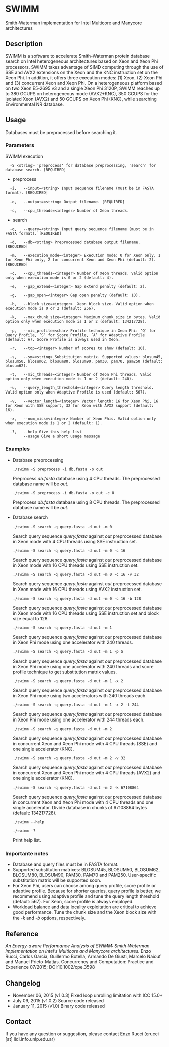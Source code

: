 # SWIMM
Smith-Waterman implementation for Intel Multicore and Manycore architectures

## Description
SWIMM is a software to accelerate Smith-Waterman protein database search on Intel heterogeneous architectures based on Xeon and Xeon Phi processors. SWIMM takes advantage of SIMD computing through the use of SSE and AVX2 extensions on the Xeon and the KNC instruction set on the Xeon Phi. In addition, it offers three execution modes: (1) Xeon, (2) Xeon Phi and (3) concurrent Xeon and Xeon Phi. On a heterogeneous platform based on two Xeon E5-2695 v3 and a single Xeon Phi 3120P, SWIMM reaches up to 380 GCUPS on heterogeneous mode (AVX2+KNC), 350 GCUPS for the isolated Xeon (AVX2) and 50 GCUPS on Xeon Phi (KNC), while searching Environmental NR database.

## Usage
Databases must be preprocessed before searching it.

### Parameters
SWIMM execution

      -S <string> 'preprocess' for database preprocessing, 'search' for database search. [REQUIRED]

* preprocess
```
  -i,   --input=<string> Input sequence filename (must be in FASTA format). [REQUIRED]
  
  -o,   --output=<string> Output filename. [REQUIRED]
  
  -c,   --cpu_threads=<integer> Number of Xeon threads.
```

* search
```
  -q,   --query=<string> Input query sequence filename (must be in FASTA format). [REQUIRED]
  
  -d,   --db=<string> Preprocessed database output filename. [REQUIRED]
  
  -m,   --execution_mode=<integer> Execution mode: 0 for Xeon only, 1 for Xeon Phi only, 2 for concurrent Xeon and Xeon Phi (default: 2). [REQUIRED]
  
  -c,   --cpu_threads=<integer> Number of Xeon threads. Valid option only when execution mode is 0 or 2 (default: 4).
  
  -e,   --gap_extend=<integer> Gap extend penalty (default: 2).
  
  -g,   --gap_open=<integer> Gap open penalty (default: 10).

  -b,   --block_size=<integer>  Xeon block size. Valid option when execution mode is 0 or 2 (default: 256).

  -k,   --max_chunk_size=<integer> Maximum chunk size in bytes. Valid option only when execution mode is 1 or 2 (default: 134217728).
  
  -p,   --mic_profile=<char> Profile technique in Xeon Phi: ’Q’ for Query Profile, ’S’ for Score Profile, ’A’ for Adaptive Profile (default: A). Score Profile is always used in Xeon.
  
  -r,   --top=<integer> Number of scores to show (default: 10). 
  
  -s,   --sm=<string> Substitution matrix. Supported values: blosum45, blosum50, blosum62, blosum80, blosum90, pam30, pam70, pam250 (default: blosum62).
  
  -t,   --mic_threads=<integer> Number of Xeon Phi threads. Valid option only when execution mode is 1 or 2 (default: 240). 
  
  -u,   --query_length_threshold=<integer> Query length threshold. Valid option only when Adaptive Profile is used (default: 567).
  
  -v,   --vector_length=<integer> Vector length: 16 for Xeon Phi, 16 for Xeon with SSE support, 32 for Xeon with AVX2 support (default: 16).
  
  -x,   --num_mics=<integer> Number of Xeon Phis. Valid option only when execution mode is 1 or 2 (default: 1).
  
  -?,   --help Give this help list
        --usage Give a short usage message
```

### Examples

* Database preprocessing

  `./swimm -S preprocess -i db.fasta -o out `
  
  Preprocess *db.fasta* database using 4 CPU threads. The preprocessed database name will be *out*.
  
  `./swimm -S preprocess -i db.fasta -o out -c 8`
  
  Preprocess *db.fasta* database using 8 CPU threads. The preprocessed database name will be *out*.

* Database search


  `./swimm -S search -q query.fasta -d out -m 0 `
  
  Search query sequence *query.fasta* against *out* preprocessed database in Xeon mode with 4 CPU threads using SSE instruction set.
  
  `./swimm -S search -q query.fasta -d out -m 0 -c 16`
  
  Search query sequence *query.fasta* against *out* preprocessed database in Xeon mode with 16 CPU threads using SSE instruction set.
  
  `./swimm -S search -q query.fasta -d out -m 0 -c 16 -v 32`
  
  Search query sequence *query.fasta* against *out* preprocessed database in Xeon mode with 16 CPU threads using AVX2 instruction set.
  
    `./swimm -S search -q query.fasta -d out -m 0 -c 16 -b 128`
  
  Search query sequence *query.fasta* against *out* preprocessed database in Xeon mode with 16 CPU threads using SSE instruction set and block size equal to 128.
  
  `./swimm -S search -q query.fasta -d out -m 1`
  
  Search query sequence *query.fasta* against *out* preprocessed database in Xeon Phi mode using one accelerator with 240 threads.
  
  `./swimm -S search -q query.fasta -d out -m 1 -p S`
  
  Search query sequence *query.fasta* against *out* preprocessed database in Xeon Phi mode using one accelerator with 240 threads and score profile technique to get substitution matrix values.
  
  `./swimm -S search -q query.fasta -d out -m 1 -x 2`
  
  Search query sequence *query.fasta* against *out* preprocessed database in Xeon Phi mode using two accelerators with 240 threads each.
  
  `./swimm -S search -q query.fasta -d out -m 1 -x 2 -t 244`
  
  Search query sequence *query.fasta* against *out* preprocessed database in Xeon Phi mode using one accelerator with 244 threads each.
  
  `./swimm -S search -q query.fasta -d out -m 2 `
  
  Search query sequence *query.fasta* against *out* preprocessed database in concurrent Xeon and Xeon Phi mode with 4 CPU threads (SSE) and one single accelerator (KNC).
  
  `./swimm -S search -q query.fasta -d out -m 2 -v 32`
  
  Search query sequence *query.fasta* against *out* preprocessed database in concurrent Xeon and Xeon Phi mode with 4 CPU threads (AVX2) and one single accelerator (KNC).  
  
  `./swimm -S search -q query.fasta -d out -m 2 -k 67108864`
  
  Search query sequence *query.fasta* against *out* preprocessed database in concurrent Xeon and Xeon Phi mode with 4 CPU threads and one single accelerator. Divide database in chunks of 67108864 bytes (default: 134217728).
  
  `./swimm --help`
  
  `./swimm -?`
  
  Print help list.

### Importante notes
* Database and query files must be in FASTA format.
* Supported substitution matrixes: BLOSUM45, BLOSUM50, BLOSUM62, BLOSUM80, BLOSUM90, PAM30, PAM70 and PAM250. User-specific substitution matrix will be supported soon.
* For Xeon Phi, users can choose among query profile, score profile or adaptive profile. Because for shorter queries, query profile is better, we recommend using adaptive profile and tune the query length threshold (default: 567). For Xeon, score profile is always employed.
* Workload balance and data locality exploitation are critical to achieve good performance. Tune the chunk size and the Xeon block size with the *-k* and *-b* options, respectively.

## Reference
*An Energy-aware Performance Analysis of SWIMM: Smith-Waterman Implementation on Intel's Multicore and Manycore architectures.*
Enzo Rucci, Carlos García, Guillermo Botella, Armando De Giusti, Marcelo Naiouf and Manuel Prieto-Matías.
Concurrency and Computation: Practice and Experience 07/2015; DOI:10.1002/cpe.3598

## Changelog
* November 06, 2015 (v1.0.3)
Fixed loop unrolling limitation with ICC 15.0+
* July 09, 2015 (v1.0.2)
Source code released
* January 11, 2015 (v1.0)
Binary code released

## Contact
If you have any question or suggestion, please contact Enzo Rucci (erucci [at] lidi.info.unlp.edu.ar)
